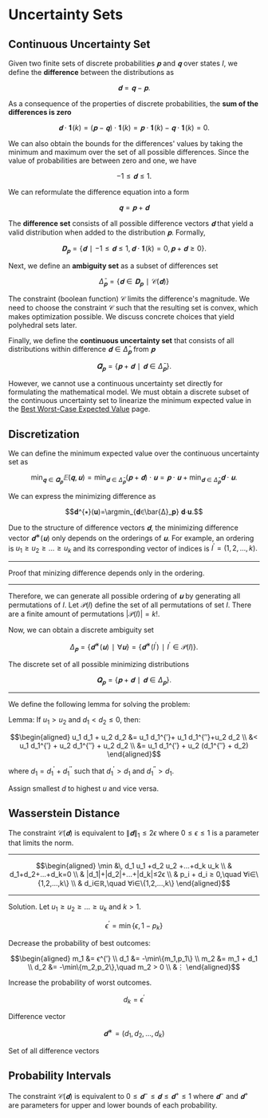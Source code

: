 # Uncertainty Sets
## Continuous Uncertainty Set
Given two finite sets of discrete probabilities $𝐩$ and $𝐪$ over states $I,$ we define the **difference** between the distributions as

$$𝐝=𝐪-𝐩.$$

As a consequence of the properties of discrete probabilities, the **sum of the differences is zero**

$$𝐝⋅𝟏(k)=(𝐩-𝐪)⋅𝟏(k)=𝐩⋅𝟏(k)-𝐪⋅𝟏(k)=0.$$

We can also obtain the bounds for the differences' values by taking the minimum and maximum over the set of all possible differences. Since the value of probabilities are between zero and one, we have

$$-1≤𝐝≤1.$$

We can reformulate the difference equation into a form

$$𝐪=𝐩+𝐝$$

The **difference set** consists of all possible difference vectors $𝐝$ that yield a valid distribution when added to the distribution $𝐩.$ Formally,

$$𝐃_𝐩=\{𝐝∣-1≤𝐝≤1,\, 𝐝⋅𝟏(k)=0,\, 𝐩+𝐝≥0\}.$$

Next, we define an **ambiguity set** as a subset of differences set

$$\bar{Δ}_𝐩 = \{𝐝∈𝐃_𝐩∣\mathcal{C}(𝐝)\}$$

The constraint (boolean function) $\mathcal{C}$ limits the difference's magnitude. We need to choose the constraint $\mathcal{C}$ such that the resulting set is convex, which makes optimization possible. We discuss concrete choices that yield polyhedral sets later.

Finally, we define the **continuous uncertainty set** that consists of all distributions within difference $𝐝∈\bar{Δ}_𝐩$ from $𝐩$

$$\bar{𝐐}_𝐩=\{𝐩+𝐝∣𝐝∈\bar{Δ}_𝐩\}.$$

However, we cannot use a continuous uncertainty set directly for formulating the mathematical model. We must obtain a discrete subset of the continuous uncertainty set to linearize the minimum expected value in the [Best Worst-Case Expected Value](@ref) page.


## Discretization
We can define the minimum expected value over the continuous uncertainty set as

$$\min_{𝐪∈\bar{𝐐}_𝐩} 𝔼(𝐪, 𝐮) = \min_{𝐝∈\bar{Δ}_𝐩} (𝐩+𝐝)⋅𝐮 = 𝐩⋅𝐮 + \min_{𝐝∈\bar{Δ}_𝐩} 𝐝⋅𝐮.$$

We can express the minimizing difference as

$$𝐝^{∗}(𝐮)=\argmin_{𝐝∈\bar{Δ}_𝐩} 𝐝⋅𝐮.$$

Due to the structure of difference vectors $𝐝,$ the minimizing difference vector $𝐝^{∗}(𝐮)$ only depends on the orderings of $𝐮.$ For example, an ordering is $u_1≥u_2≥...≥u_k$ and its corresponding vector of indices is $I^{′}=(1,2,...,k).$

---

Proof that minizing difference depends only in the ordering.

---

Therefore, we can generate all possible ordering of $𝐮$ by generating all permutations of $I.$ Let $\mathcal{P}(I)$ define the set of all permutations of set $I.$ There are a finite amount of permutations $|\mathcal{P}(I)|=k!.$

Now, we can obtain a discrete ambiguity set

$$Δ_𝐩=\{𝐝^{∗}(𝐮)∣∀𝐮\}=\{𝐝^{∗}(I^{′})∣I^{′}∈\mathcal{P}(I)\}.$$

The discrete set of all possible minimizing distributions

$$𝐐_𝐩=\{𝐩+𝐝∣𝐝∈Δ_𝐩\}.$$

---

We define the following lemma for solving the problem:

Lemma: If $u_1>u_2$ and $d_1<d_2≤0,$ then:

$$\begin{aligned}
u_1 d_1 + u_2 d_2 &= u_1 d_1^{′}+ u_1 d_1^{′′}+u_2 d_2 \\
&< u_1 d_1^{′} + u_2 d_1^{′′} + u_2 d_2 \\
&= u_1 d_1^{′} + u_2 (d_1^{′′} + d_2)
\end{aligned}$$

where $d_1=d_1^{′}+d_1^{′′}$ such that $d_1^{′}>d_1$ and $d_1^{′′}>d_1.$

Assign smallest $d$ to highest $u$ and vice versa.


## Wasserstein Distance
The constraint $\mathcal{C}(𝐝)$ is equivalent to $\|𝐝\|_1≤2ϵ$ where $0≤ϵ≤1$ is a parameter that limits the norm.

---

$$\begin{aligned}
\min &\, d_1 u_1 +d_2 u_2 +...+d_k u_k \\
& d_1+d_2+...+d_k=0 \\
& |d_1|+|d_2|+...+|d_k|≤2ϵ \\
& p_i + d_i ≥ 0,\quad ∀i∈\{1,2,...,k\} \\
& d_i∈ℝ,\quad ∀i∈\{1,2,...,k\}
\end{aligned}$$

---

Solution. Let $u_1≥u_2≥...≥u_k$ and $k>1.$

$$ϵ^{′}=\min\{ϵ,1-p_k\}$$

Decrease the probability of best outcomes:

$$\begin{aligned}
m_1 &= ϵ^{′} \\
d_1 &= -\min\{m_1,p_1\} \\
m_2 &= m_1 + d_1 \\
d_2 &= -\min\{m_2,p_2\},\quad m_2 > 0 \\
&⋮
\end{aligned}$$

Increase the probability of worst outcomes.

$$d_k=ϵ^{′}$$

Difference vector

$$𝐝^{∗}=(d_1,d_2,...,d_k)$$

Set of all difference vectors


## Probability Intervals
The constraint $\mathcal{C}(𝐝)$ is equivalent to $0≤𝐝^{-} ≤ 𝐝 ≤ 𝐝^{+}≤1$ where $𝐝^{-}$ and $𝐝^{+}$ are parameters for upper and lower bounds of each probability.
